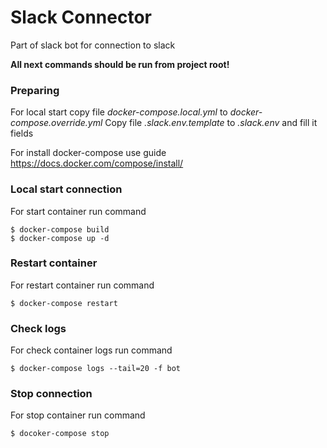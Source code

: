 # Slack Connector
Part of slack bot for connection to slack

**All next commands should be run from project root!**

### Preparing
For local start copy file _docker-compose.local.yml_ to _docker-compose.override.yml_
Copy file _.slack.env.template_ to _.slack.env_ and fill it fields

For install docker-compose use guide https://docs.docker.com/compose/install/

### Local start connection
For start container run command
```console
$ docker-compose build
$ docker-compose up -d
```

### Restart container
For restart container run command
```console
$ docker-compose restart
```

### Check logs
For check container logs run command
```console
$ docker-compose logs --tail=20 -f bot
```

### Stop connection
For stop container run command
```console
$ docoker-compose stop
```